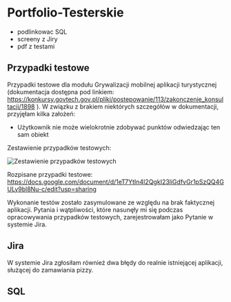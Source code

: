 # Portfolio-Testerskie

* podlinkowac SQL
* screeny z Jiry
* pdf z testami

## Przypadki testowe

Przypadki testowe dla modułu Grywalizacji mobilnej aplikacji turystycznej (dokumentacja dostępna pod linkiem: https://konkursy.govtech.gov.pl/pliki/postepowanie/113/zakonczenie_konsultacji/1898 ). W związku z brakiem niektórych szczegółów w dokumentacji, przyjęłam kilka założeń:
* Użytkownik nie może wielokrotnie zdobywać punktów odwiedzając ten sam obiekt

Zestawienie przypadków testowych:

![Zestawienie przypadków testowych](https://drive.google.com/file/d/1i6l0NPz3IZGhyCWg9Prs_jaGWh9GwO21/view?usp=sharing)

Rozpisane przypadki testowe: https://docs.google.com/document/d/1eT7YtIn4I2QgkI23liGdfvGr1pSzQQ4GULy9bl8Nu-c/edit?usp=sharing 

Wykonanie testów zostało zasymulowane ze względu na brak faktycznej aplikacji. Pytania i wątpliwości, które nasunęły mi się podczas opracowywania przypadków testowych, zarejestrowałam jako Pytanie w systemie Jira. 

## Jira
W systemie Jira zgłosiłam również dwa błędy do realnie istniejącej aplikacji, służącej do zamawiania pizzy.

## SQL

